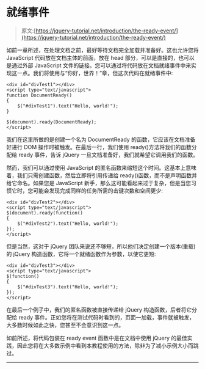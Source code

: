 # 就绪事件

> 原文:[https://jquery-tutorial.net/introduction/the-ready-event/](https://jquery-tutorial.net/introduction/the-ready-event/)

如前一章所述，在处理文档之前，最好等待文档完全加载并准备好。这也允许您将 JavaScript 代码放在文档主体的前面，放在 head 部分，可以是直接的，也可以是通过外部 JavaScript 文件的链接。您可以通过将代码放在文档就绪事件中来实现这一点。我们将使用与“你好，世界！”章，但这次代码在就绪事件中:

```
<div id="divTest1"></div>
<script type="text/javascript">
function DocumentReady()
{
	$("#divTest1").text("Hello, world!");	
}

$(document).ready(DocumentReady);
</script>
```

我们在这里所做的是创建一个名为 DocumentReady 的函数，它应该在文档准备好进行 DOM 操作时被触发。在最后一行，我们使用 ready()方法将我们的函数分配给 ready 事件，告诉 jQuery 一旦文档准备好，我们就希望它调用我们的函数。

然而，我们可以通过使用 JavaScript 的匿名函数来缩短这个时间。这基本上意味着，我们只需创建函数，然后立即将引用传递给 ready()函数，而不是声明函数并给它命名。如果您是 JavaScript 新手，那么这可能看起来过于复杂，但是当您习惯它时，您可能会发现完成同样的任务所需的击键次数和空间更少:

```
<div id="divTest2"></div>
<script type="text/javascript">
$(document).ready(function()
{
	$("#divTest2").text("Hello, world!");	
});
</script>
```

但是当然，这对于 jQuery 团队来说还不够短，所以他们决定创建一个版本(重载)的 jQuery 构造函数，它将一个就绪函数作为参数，以使它更短:

<input type="hidden" name="IL_IN_ARTICLE">

```
<div id="divTest3"></div>
<script type="text/javascript">
$(function()
{
	$("#divTest3").text("Hello, world!");	
});
</script>
```

在最后一个例子中，我们的匿名函数被直接传递给 jQuery 构造函数，后者将它分配给 ready 事件。正如您将在测试代码时看到的，页面一加载，事件就被触发，大多数时候如此之快，您甚至不会意识到这一点。

如前所述，将代码包装在 ready event 函数中是在文档中使用 jQuery 的最佳实践，因此您将在大多数示例中看到本教程使用的方法，除非为了减小示例大小而跳过。

* * *